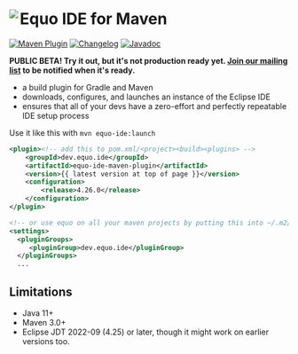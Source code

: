 # <image align="left" src="../.github/equo_logo.svg"> Equo IDE for Maven

[![Maven Plugin](https://img.shields.io/maven-central/v/dev.equo.ide/equo-ide-maven-plugin?color=blue&label=maven%20plugin)](https://search.maven.org/artifact/dev.equo.ide/equo-ide-maven-plugin)
[![Changelog](https://img.shields.io/badge/changelog-here-blue)](CHANGELOG.md)
[![Javadoc](https://img.shields.io/badge/javadoc-here-blue)](https://javadoc.io/doc/dev.equo.ide/equo-ide-maven-plugin)

**PUBLIC BETA! Try it out, but it's not production ready yet. [Join our mailing list](https://equo.dev/ide) to be notified when it's ready.**

- a build plugin for Gradle and Maven
- downloads, configures, and launches an instance of the Eclipse IDE
- ensures that all of your devs have a zero-effort and perfectly repeatable IDE setup process

Use it like this with `mvn equo-ide:launch`

```xml
<plugin><!-- add this to pom.xml/<project><build><plugins> -->
    <groupId>dev.equo.ide</groupId>
    <artifactId>equo-ide-maven-plugin</artifactId>
    <version>{{ latest version at top of page }}</version>
    <configuration>
        <release>4.26.0</release>
    </configuration>
</plugin>

<!-- or use equo on all your maven projects by putting this into ~/.m2/settings.xml -->
<settings> 
  <pluginGroups>
     <pluginGroup>dev.equo.ide</pluginGroup>
  </pluginGroups>
  ...
```

## Limitations

- Java 11+
- Maven 3.0+
- Eclipse JDT 2022-09 (4.25) or later, though it might work on earlier versions too.